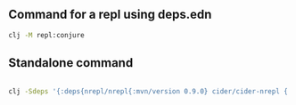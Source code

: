 ## Command for a repl using deps.edn

```sh
clj -M repl:conjure


```



## Standalone command

```sh

clj -Sdeps '{:deps{nrepl/nrepl{:mvn/version 0.9.0} cider/cider-nrepl {:mvn/version 0.28.4}}}' -m nrepl.cmdline --middleware '[cider.nrepl/cider-middleware]' --interactive 

```


